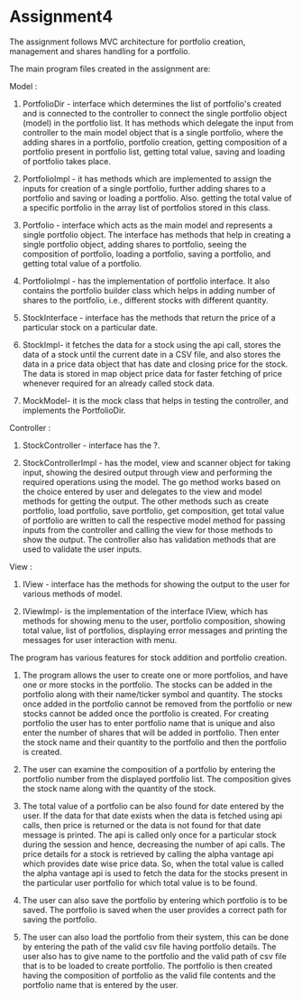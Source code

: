 # Assignment4

The assignment follows MVC architecture for portfolio creation, management and shares handling for a portfolio.

The main program files created in the assignment are:

Model :

1. PortfolioDir - interface which determines the list of portfolio's created and
is connected to the controller to connect the single portfolio object (model)
in the portfolio list. It has methods which delegate the input from controller
to the main model object that is a single portfolio, where the adding shares in a portfolio,
portfolio creation, getting composition of a portfolio present in portfolio list, getting total value, saving and loading of portfolio takes place.

2. PortfolioImpl - it has methods which are implemented to assign the inputs for creation of a single
portfolio, further adding shares to a portfolio and saving or loading a portfolio. Also. getting the total
value of a specific portfolio in the array list of portfolios stored in this class.

3. Portfolio - interface which acts as the main model and represents a single portfolio object.
The interface has methods that help in creating a single portfolio object, adding shares to portfolio,
seeing the composition of portfolio, loading a portfolio, saving a portfolio, and getting total value of a
portfolio.

4. PortfolioImpl - has the implementation of portfolio interface. It also contains the portfolio builder class
which helps in adding number of shares to the portfolio, i.e., different stocks with different quantity.

5. StockInterface - interface has the methods that return the price of a particular stock on a particular date.

6. StockImpl- it fetches the data for a stock using the api call, stores the data of a stock until the current date
in a CSV file, and also stores the data in a price data object that has date and closing price for the stock.
The data is stored in map object price data for faster fetching of price whenever required for an already called stock data.

7. MockModel- it is the mock class that helps in testing the controller, and implements the PortfolioDir.

Controller :

1. StockController - interface has the ?.

2. StockControllerImpl - has the model, view and scanner object for taking input, showing the desired output through view and performing the
required operations using the model. The go method works based on the choice entered by user and delegates to the view and model methods for
getting the output. The other methods such as create portfolio, load portfolio, save portfolio, get composition, get total value of portfolio
are written to call the respective model method for passing inputs from the controller and calling the view for those methods to show the output.
The controller also has validation methods that are used to validate the user inputs.

View :

1. IView - interface has the methods for showing the output to the user for various methods of model.

2. IViewImpl- is the implementation of the interface IView, which has methods for showing menu to the user,
portfolio composition, showing total value, list of portfolios, displaying error messages and printing the
messages for user interaction with menu.



The program has various features for stock addition and portfolio creation.

1. The program allows the user to create one or more portfolios, and have one or more stocks in the portfolio. The stocks can be added in the portfolio
along with their name/ticker symbol and quantity. The stocks once added in the portfolio cannot be removed from the portfolio or new stocks cannot be added
once the portfolio is created. For creating portfolio the user has to enter portfolio name that is unique and also enter the number of shares that will be added in
portfolio. Then enter the stock name and their quantity to the portfolio and then the portfolio is created.

2. The user can examine the composition of a portfolio by entering the portfolio number from the displayed portfolio list.
The composition gives the stock name along with the quantity of the stock.

3. The total value of a portfolio can be also found for date entered by the user. If the data for that date exists when the data is fetched using api calls,
then price is returned or the data is not found for that date message is printed. The api is called only once for a particular stock during the session and hence,
decreasing the number of api calls.
The price details for a stock is retrieved by calling the alpha vantage api which provides date wise price data. So, when the total value is called the alpha vantage api is used
to fetch the data for the stocks present in the particular user portfolio for which total value is to be found.

4. The user can also save the portfolio by entering which portfolio is to be saved. The portfolio is saved when the user provides a correct path for saving the portfolio.

5. The user can also load the portfolio from their system, this can be done by entering the path of the valid csv file having portfolio details. The user also has to give
name to the portfolio and the valid path of csv file that is to be loaded to create portfolio. The portfolio is then created having the composition of portfolio as the valid file
contents and the portfolio name that is entered by the user.

